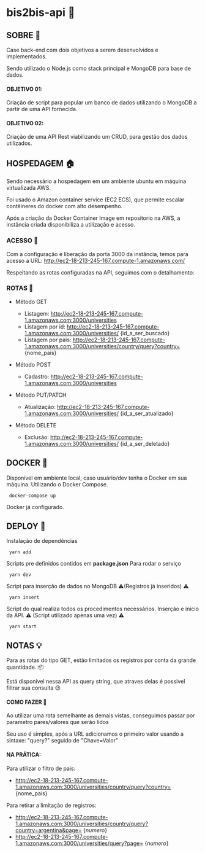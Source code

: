 # bis2bis-api 🧩
## SOBRE 📎

Case back-end com dois objetivos a serem desenvolvidos e implementados. 

Sendo utilizado o Node.js como stack principal e MongoDB para base de dados.

#### OBJETIVO 01:
  Criação de script para popular um banco de dados utilizando o MongoDB a partir de uma API fornecida.

#### OBJETIVO 02:
  Criação de uma API Rest viabilizando um CRUD, para gestão dos dados utilizados.
  
  ## __HOSPEDAGEM__ :house:
  Sendo necessário a hospedagem em um ambiente ubuntu em máquina virtualizada AWS.
  
  Foi usado o Amazon container service (EC2 ECS), que permite escalar contêineres do docker com alto desempenho.
  
  Após a criação da Docker Container Image em repositorio na AWS, a instância criada disponibiliza a utilização e acesso.
  
  ### ACESSO :door:
  Com a configuração e liberação da porta 3000 da instância, temos para acesso a URL: http://ec2-18-213-245-167.compute-1.amazonaws.com/
  
  Respeitando as rotas configuradas na API, seguimos com o detalhamento:
  
  ### ROTAS :twisted_rightwards_arrows:
  
   - Método GET
      - Listagem: http://ec2-18-213-245-167.compute-1.amazonaws.com:3000/universities
      - Listagem por id: http://ec2-18-213-245-167.compute-1.amazonaws.com:3000/universities/ {id_a_ser_buscado}
      - Listagem por pais: http://ec2-18-213-245-167.compute-1.amazonaws.com:3000/universities/country/query?country= {nome_pais}

   - Método POST
      - Cadastro: http://ec2-18-213-245-167.compute-1.amazonaws.com:3000/universities
   - Método PUT/PATCH
      - Atualização: http://ec2-18-213-245-167.compute-1.amazonaws.com:3000/universities/ {id_a_ser_atualizado}
   - Método DELETE
      - Exclusão: http://ec2-18-213-245-167.compute-1.amazonaws.com:3000/universities/ {id_a_ser_deletado}


 ## __DOCKER__ :whale2:
 Disponível em ambiente local, caso usuário/dev tenha o Docker em sua máquina. Utilizando o Docker Compose.
  ```
   docker-compose up
  ```
  Docker já configurado.
  ## __DEPLOY__ :rocket:
  Instalação de dependências
  ```
   yarn add 
  ```
  Scripts pre definidos contidos em __package.json__
  Para rodar o serviço
  ```
   yarn dev
  ```
  Script para inserção de dados no MongoDB ⚠️(Registros já inseridos) ⚠️
  ```
   yarn insert
  ```
  Script do qual realiza todos os procedimentos necessários. Inserção e inicio da API. ⚠️ (Script utilizado apenas uma vez) ⚠️
  ```
   yarn start
  ```
  ## __NOTAS__ 💡
  
 Para as rotas do tipo GET, estão limitados os registros por conta da grande quantidade. :package:
 
 Está disponível nessa API as query string, que atraves delas é possivel filtrar sua consulta 😉
 
 #### COMO FAZER 🤔
 Ao utilizar uma rota semelhante as demais vistas, conseguimos passar por parametro pares/valores que serão lidos
 
 Seu uso é simples, após a URL adicionamos o primeiro valor usando a sintaxe: "query?" seguido de "Chave=Valor"
 
 #### NA PRÁTICA:
 
 Para utilizar o filtro de pais:
  - http://ec2-18-213-245-167.compute-1.amazonaws.com:3000/universities/country/query?country= {nome_pais}

Para retirar a limitação de registros:

  - http://ec2-18-213-245-167.compute-1.amazonaws.com:3000/universities/country/query?country=argentina&page= {_numero_}
  - http://ec2-18-213-245-167.compute-1.amazonaws.com:3000/universities/query?page= {_numero_}
  
  
  
